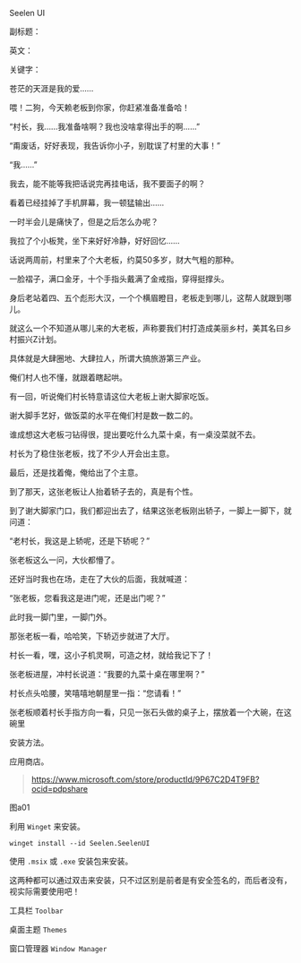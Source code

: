 Seelen UI

副标题：

英文：

关键字：



苍茫的天涯是我的爱……

喂！二狗，今天赖老板到你家，你赶紧准备准备哈！

“村长，我……我准备啥啊？我也没啥拿得出手的啊……”

“甭废话，好好表现，我告诉你小子，别耽误了村里的大事！”

“我……”



我去，能不能等我把话说完再挂电话，我不要面子的啊？

看着已经挂掉了手机屏幕，我一顿猛输出……

一时半会儿是痛快了，但是之后怎么办呢？

我拉了个小板凳，坐下来好好冷静，好好回忆……



话说两周前，村里来了个大老板，约莫50多岁，财大气粗的那种。

一脸褶子，满口金牙，十个手指头戴满了金戒指，穿得挺撑头。

身后老站着四、五个彪形大汉，一个个横眉瞪目，老板走到哪儿，这帮人就跟到哪儿。



就这么一个不知道从哪儿来的大老板，声称要我们村打造成美丽乡村，美其名曰乡村振兴Z计划。

具体就是大肆圈地、大肆拉人，所谓大搞旅游第三产业。

俺们村人也不懂，就跟着瞎起哄。



有一回，听说俺们村长特意请这位大老板上谢大脚家吃饭。

谢大脚手艺好，做饭菜的水平在俺们村是数一数二的。

谁成想这大老板刁钻得很，提出要吃什么九菜十桌，有一桌没菜就不去。

村长为了稳住张老板，找了不少人开会出主意。

最后，还是找着俺，俺给出了个主意。



到了那天，这张老板让人抬着轿子去的，真是有个性。

到了谢大脚家门口，我们都迎出去了，结果这张老板刚出轿子，一脚上一脚下，就问道：

“老村长，我这是上轿呢，还是下轿呢？”



张老板这么一问，大伙都懵了。

还好当时我也在场，走在了大伙的后面，我就喊道：

“张老板，您看我这是进门呢，还是出门呢？”



此时我一脚门里，一脚门外。

那张老板一看，哈哈笑，下轿迈步就进了大厅。

村长一看，嘿，这小子机灵啊，可造之材，就给我记下了！



张老板进屋，冲村长说道：“我要的九菜十桌在哪里啊？”

村长点头哈腰，笑嘻嘻地朝屋里一指：“您请看！”

张老板顺着村长手指方向一看，只见一张石头做的桌子上，摆放着一个大碗，在这碗里





















安装方法。

应用商店。

> https://www.microsoft.com/store/productId/9P67C2D4T9FB?ocid=pdpshare



图a01



利用 `Winget` 来安装。

```
winget install --id Seelen.SeelenUI
```



使用 `.msix` 或 `.exe` 安装包来安装。

这两种都可以通过双击来安装，只不过区别是前者是有安全签名的，而后者没有，视实际需要使用吧！





工具栏 `Toolbar`





桌面主题 `Themes`



窗口管理器 `Window Manager`











